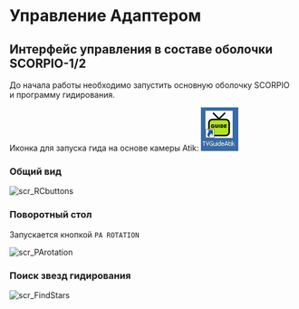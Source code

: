 # Управление Адаптером
## Интерфейс управления в составе оболочки SCORPIO-1/2

До начала работы необходимо запустить основную оболочку SCORPIO и программу гидирования.

Иконка для запуска гида на основе камеры Atik: ![scr_GuideIcon](pic/scr_GuideIcon.png)



### Общий вид

![scr_RCbuttons](C:\GitHub\adapter-BTA\pic\scr_RCbuttons.png)



### Поворотный стол

Запускается кнопкой `PA ROTATION`

![scr_PArotation](C:\GitHub\adapter-BTA\pic\scr_PArotation.png)



### Поиск звезд гидирования

![scr_FindStars](C:\GitHub\adapter-BTA\pic\scr_FindStars.png)





